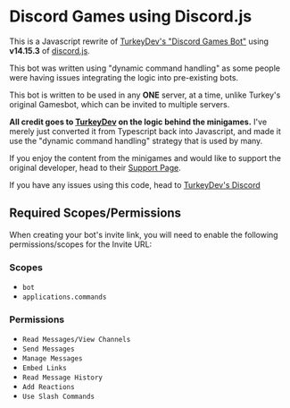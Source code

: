 # Discord Games using Discord.js

This is a Javascript rewrite of [TurkeyDev's "Discord Games Bot"](https://github.com/TheTurkeyDev/Discord-Games) using **v14.15.3** of [discord.js](https://www.npmjs.com/package/discord.js).

This bot was written using "dynamic command handling" as some people were having issues integrating the logic into pre-existing bots.

This bot is written to be used in any **ONE** server, at a time, unlike Turkey's original Gamesbot, which can be invited to multiple servers.

**All credit goes to [TurkeyDev](https://github.com/TheTurkeyDev) on the logic behind the minigames.**
I've merely just converted it from Typescript back into Javascript, and made it use the "dynamic command handling" strategy that is used by many.

If you enjoy the content from the minigames and would like to support the original developer, head to their [Support Page](https://github.com/sponsors/TheTurkeyDev).

If you have any issues using this code, head to [TurkeyDev's Discord](https://discord.gg/DkexpJj)

## Required Scopes/Permissions

When creating your bot's invite link, you will need to enable the following permissions/scopes for the Invite URL:

### Scopes

-   `bot`
-   `applications.commands`

### Permissions

-   `Read Messages/View Channels`
-   `Send Messages`
-   `Manage Messages`
-   `Embed Links`
-   `Read Message History`
-   `Add Reactions`
-   `Use Slash Commands`
